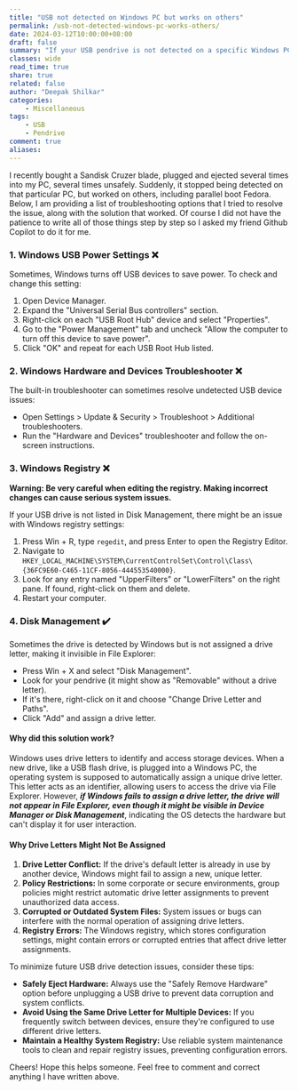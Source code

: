 ```yaml
---
title: "USB not detected on Windows PC but works on others"
permalink: /usb-not-detected-windows-pc-works-others/
date: 2024-03-12T10:00:00+08:00
draft: false
summary: "If your USB pendrive is not detected on a specific Windows PC but works on others, the issue might lie within the software or hardware compatibility of the problematic PC. Here are some technical methods to address the issue."
classes: wide
read_time: true
share: true
related: false
author: "Deepak Shilkar"
categories:
    - Miscellaneous
tags:
    - USB
    - Pendrive
comment: true
aliases: 
---
```



I recently bought a Sandisk Cruzer blade, plugged and ejected several times into my PC, several times unsafely. Suddenly, it stopped being detected on that particular PC, but worked on others, including parallel boot Fedora. Below, I am providing a list of troubleshooting options that I tried to resolve the issue, along with the solution that worked. Of course I did not have the patience to write all of those things step by step so I asked my friend Github Copilot to do it for me. 

### 1. Windows USB Power Settings ❌
Sometimes, Windows turns off USB devices to save power. To check and change this setting:

1. Open Device Manager.
2. Expand the "Universal Serial Bus controllers" section.
3. Right-click on each "USB Root Hub" device and select "Properties".
4. Go to the "Power Management" tab and uncheck "Allow the computer to turn off this device to save power".
5. Click "OK" and repeat for each USB Root Hub listed.

### 2. Windows Hardware and Devices Troubleshooter ❌
The built-in troubleshooter can sometimes resolve undetected USB device issues:
- Open Settings > Update & Security > Troubleshoot > Additional troubleshooters.
- Run the "Hardware and Devices" troubleshooter and follow the on-screen instructions.

### 3. Windows Registry ❌
**Warning: Be very careful when editing the registry. Making incorrect changes can cause serious system issues.**

If your USB drive is not listed in Disk Management, there might be an issue with Windows registry settings:
1. Press Win + R, type `regedit`, and press Enter to open the Registry Editor.
2. Navigate to `HKEY_LOCAL_MACHINE\SYSTEM\CurrentControlSet\Control\Class\{36FC9E60-C465-11CF-8056-444553540000}`.
3. Look for any entry named "UpperFilters" or "LowerFilters" on the right pane. If found, right-click on them and delete.
4. Restart your computer.

### 4. Disk Management ✔️
Sometimes the drive is detected by Windows but is not assigned a drive letter, making it invisible in File Explorer:
- Press Win + X and select "Disk Management".
- Look for your pendrive (it might show as "Removable" without a drive letter).
- If it's there, right-click on it and choose "Change Drive Letter and Paths".
- Click "Add" and assign a drive letter.


#### Why did this solution work?

Windows uses drive letters to identify and access storage devices. When a new drive, like a USB flash drive, is plugged into a Windows PC, the operating system is supposed to automatically assign a unique drive letter. This letter acts as an identifier, allowing users to access the drive via File Explorer. However, ***if Windows fails to assign a drive letter, the drive will not appear in File Explorer, even though it might be visible in Device Manager or Disk Management***, indicating the OS detects the hardware but can't display it for user interaction.

#### Why Drive Letters Might Not Be Assigned

1. **Drive Letter Conflict:** If the drive's default letter is already in use by another device, Windows might fail to assign a new, unique letter.
2. **Policy Restrictions:** In some corporate or secure environments, group policies might restrict automatic drive letter assignments to prevent unauthorized data access.
3. **Corrupted or Outdated System Files:** System issues or bugs can interfere with the normal operation of assigning drive letters.
4. **Registry Errors:** The Windows registry, which stores configuration settings, might contain errors or corrupted entries that affect drive letter assignments.

To minimize future USB drive detection issues, consider these tips:

- **Safely Eject Hardware:** Always use the "Safely Remove Hardware" option before unplugging a USB drive to prevent data corruption and system conflicts.
- **Avoid Using the Same Drive Letter for Multiple Devices:** If you frequently switch between devices, ensure they're configured to use different drive letters.
- **Maintain a Healthy System Registry:** Use reliable system maintenance tools to clean and repair registry issues, preventing configuration errors.

Cheers! Hope this helps someone. Feel free to comment and correct anything I have written above. 
